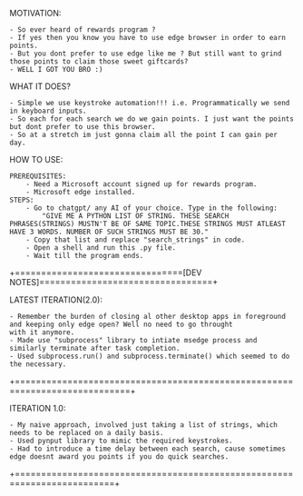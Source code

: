 MOTIVATION:

    - So ever heard of rewards program ?
    - If yes then you know you have to use edge browser in order to earn points.
    - But you dont prefer to use edge like me ? But still want to grind those points to claim those sweet giftcards?
    - WELL I GOT YOU BRO :)

WHAT IT DOES?

    - Simple we use keystroke automation!!! i.e. Programmatically we send in keyboard inputs.
    - So each for each search we do we gain points. I just want the points but dont prefer to use this browser.
    - So at a stretch im just gonna claim all the point I can gain per day.

HOW TO USE:

    PREREQUISITES:
        - Need a Microsoft account signed up for rewards program.
        - Microsoft edge installed.
    STEPS:
        - Go to chatgpt/ any AI of your choice. Type in the following: 
            "GIVE ME A PYTHON LIST OF STRING. THESE SEARCH PHRASES(STRINGS) MUSTN'T BE OF SAME TOPIC.THESE STRINGS MUST ATLEAST HAVE 3 WORDS. NUMBER OF SUCH STRINGS MUST BE 30."
        - Copy that list and replace "search_strings" in code.
        - Open a shell and run this .py file.
        - Wait till the program ends.

+================================[DEV NOTES]=================================+

LATEST ITERATION(2.0):

    - Remember the burden of closing al other desktop apps in foreground and keeping only edge open? Well no need to go throught 
    with it anymore.
    - Made use "subprocess" library to intiate msedge process and similarly terminate after task completion.
    - Used subprocess.run() and subprocess.terminate() which seemed to do the necessary.
+============================================================================+

ITERATION 1.0:

    - My naive approach, involved just taking a list of strings, which needs to be replaced on a daily basis.
    - Used pynput library to mimic the required keystrokes.
    - Had to introduce a time delay between each search, cause sometimes edge doesnt award you points if you do quick searches.

+=========================================================================+

